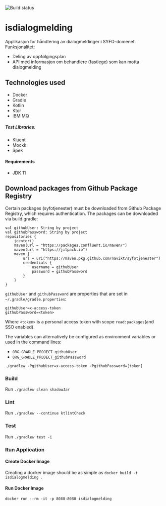 ![Build status](https://github.com/navikt/isdialogmelding/workflows/main/badge.svg?branch=master)

# isdialogmelding

Applikasjon for håndtering av dialogmeldinger i SYFO-domenet. Funksjonalitet:

* Deling av oppfølgingsplan
* API med informasjon om behandlere (fastlege) som kan motta dialogmelding

## Technologies used

* Docker
* Gradle
* Kotlin
* Ktor
* IBM MQ

##### Test Libraries:

* Kluent
* Mockk
* Spek

#### Requirements

* JDK 11

## Download packages from Github Package Registry

Certain packages (syfotjenester) must be downloaded from Github Package Registry, which requires authentication. The
packages can be downloaded via build.gradle:

```
val githubUser: String by project
val githubPassword: String by project
repositories {
    jcenter()
    maven(url = "https://packages.confluent.io/maven/")
    maven(url = "https://jitpack.io")
    maven {
        url = uri("https://maven.pkg.github.com/navikt/syfotjenester")
        credentials {
            username = githubUser
            password = githubPassword
        }
    }
}
```

`githubUser` and `githubPassword` are properties that are set in `~/.gradle/gradle.properties`:

```
githubUser=x-access-token
githubPassword=<token>
```

Where `<token>` is a personal access token with scope `read:packages`(and SSO enabled).

The variables can alternatively be configured as environment variables or used in the command lines:

* `ORG_GRADLE_PROJECT_githubUser`
* `ORG_GRADLE_PROJECT_githubPassword`

```
./gradlew -PgithubUser=x-access-token -PgithubPassword=[token]
```

### Build

Run `./gradlew clean shadowJar`

### Lint

Run `./gradlew --continue ktlintCheck`

### Test

Run `./gradlew test -i`

### Run Application

#### Create Docker Image

Creating a docker image should be as simple as `docker build -t isdialogmelding .`

#### Run Docker Image

`docker run --rm -it -p 8080:8080 isdialogmelding`
